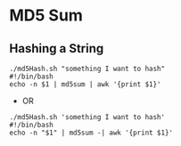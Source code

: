 # MD5 Sum

## Hashing a String
```
./md5Hash.sh "something I want to hash"
#!/bin/bash
echo -n $1 | md5sum | awk '{print $1}'
```
* OR
```
./md5Hash.sh 'something I want to hash'
#!/bin/bash
echo -n "$1" | md5sum -| awk '{print $1}'
```
